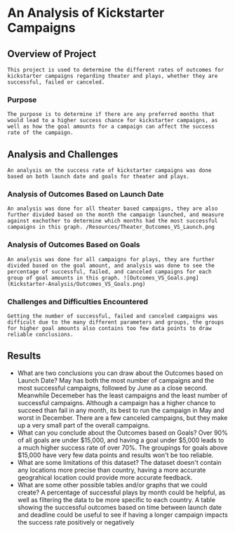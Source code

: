 # An Analysis of Kickstarter Campaigns

## Overview of Project
    This project is used to determine the different rates of outcomes for kickstarter campaigns regarding theater and plays, whether they are successful, failed or canceled.
### Purpose
    The purpose is to determine if there are any preferred months that would lead to a higher success chance for kickstarter campaigns, as well as how the goal amounts for a campaign can affect the success rate of the campaign. 
## Analysis and Challenges
    An analysis on the success rate of kickstarter campaigns was done based on both launch date and goals for theater and plays.
### Analysis of Outcomes Based on Launch Date
    An analysis was done for all theater based campaigns, they are also further divided based on the month the campaign launched, and measure against eachother to determine which months had the most successful campaigns in this graph. /Resources/Theater_Outcomes_VS_Launch.png
### Analysis of Outcomes Based on Goals
    An analysis was done for all campaigns for plays, they are further divided based on the goal amount, and analysis was done to see the percentage of successful, failed, and canceled campaigns for each group of goal amounts in this graph. ![Outcomes_VS_Goals.png](Kickstarter-Analysis/Outcomes_VS_Goals.png)
### Challenges and Difficulties Encountered
    Getting the number of successful, failed and canceled campaigns was difficult due to the many different parameters and groups, the groups for higher goal amounts also contains too few data points to draw reliable conclusions.
## Results

- What are two conclusions you can draw about the Outcomes based on Launch Date?
    May has both the most number of campaigns and the most successful campaigns, followed by June as a close second. Meanwhile Decemeber has the least campaigns and the least number of successful campaigns.
    Although a campaign has a higher chance to succeed than fail in any month, its best to run the campaign in May and worst in December. There are a few canceled campaigns, but they make up a very small part of the overall campaigns.
- What can you conclude about the Outcomes based on Goals?
    Over 90% of all goals are under $15,000, and having a goal under $5,000 leads to a much higher success rate of over 70%. The groupings for goals above $15,000 have very few data points and results won't be too reliable.
- What are some limitations of this dataset?
    The dataset doesn't contain any locations more precise than country, having a more accurate geograhical location could provide more accurate feedback. 
- What are some other possible tables and/or graphs that we could create?
    A percentage of successful plays by month could be helpful, as well as filtering the data to be more specific to each country. A table showing the successful outcomes based on time between launch date and deadline could be useful to see if having a longer campaign impacts the success rate positively or negatively
